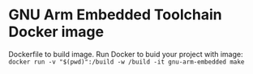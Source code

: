# GNU Arm Embedded Toolchain Docker image
Dockerfile to build image.
Run Docker to buid your project with image:
`docker run -v "$(pwd)":/build -w /build -it gnu-arm-embedded make`
